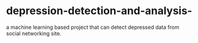 # depression-detection-and-analysis-
a machine learning based project that can detect depressed data from social networking site.
